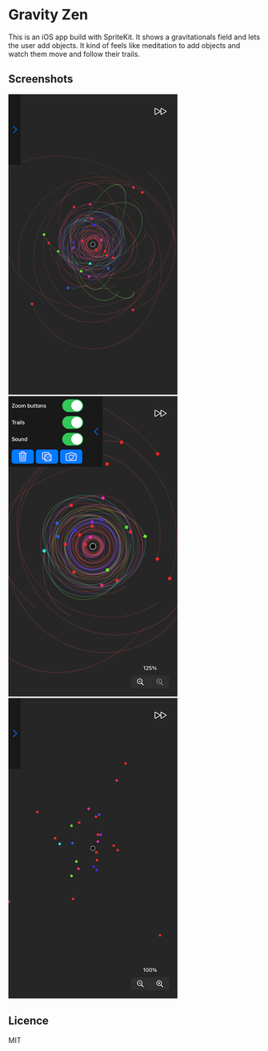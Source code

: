 # Gravity Zen

This is an iOS app build with SpriteKit. It shows a gravitationals field and lets the user add objects. It kind of feels like meditation to add objects and watch them move and follow their trails.

## Screenshots

![](screenshots/01.png)
![](screenshots/02.png)
![](screenshots/03.png)

## Licence

MIT

